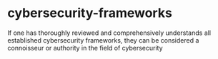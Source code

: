 # cybersecurity-frameworks
If one has thoroughly reviewed and comprehensively understands all established cybersecurity frameworks, they can be considered a connoisseur or authority in the field of cybersecurity
